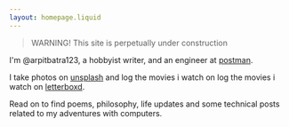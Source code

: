 ```yaml
---
layout: homepage.liquid
---
```


> WARNING! This site is perpetually under construction

I'm @arpitbatra123, a hobbyist writer, and an  engineer at [postman](https://www.postman.com/).

I take photos on [unsplash](https://unsplash.com/@arpitbatra123/) and log the movies i watch on log the movies i watch on [letterboxd](https://letterboxd.com/arpitbatra123/films/).

Read on to find poems, philosophy, life updates and some technical posts related to my adventures with computers.
